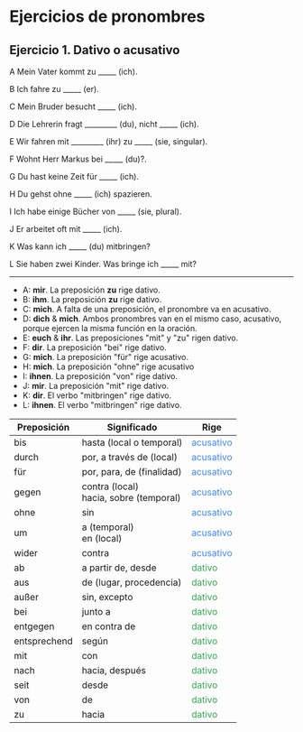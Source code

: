 # Ejercicios de pronombres

## Ejercicio 1. Dativo o acusativo

A Mein Vater kommt zu _____ (ich).

B Ich fahre zu _____ (er).

C Mein Bruder besucht _____ (ich).

D Die Lehrerin fragt _________ (du), nicht _____ (ich).

E Wir fahren mit _________ (ihr) zu _____ (sie, singular).

F Wohnt Herr Markus bei _____ (du)?.

G Du hast keine Zeit für _____ (ich).

H Du gehst ohne _____ (ich) spazieren.

I Ich habe einige Bücher von _____ (sie, plural).

J Er arbeitet oft mit _____ (ich).

K Was kann ich _____ (du) mitbringen?

L Sie haben zwei Kinder. Was bringe ich _____ mit?

<hr>

* A: **mir**. La preposición **zu** rige dativo.
* B: **ihm**. La preposición **zu** rige dativo.
* C: **mich**. A falta de una preposición, el pronombre va en acusativo.
* D: **dich** & **mich**. Ambos pronombres van en el mismo caso, acusativo, porque ejercen la misma función en la oración.
* E: **euch** & **ihr**. Las preposiciones "mit" y "zu" rigen dativo.
* F: **dir**. La preposición "bei" rige dativo.
* G: **mich**. La preposición "für" rige acusativo.
* H: **mich**. La preposición "ohne" rige acusativo
* I: **ihnen**. La preposición "von" rige dativo.
* J: **mir**. La preposición "mit" rige dativo.
* K: **dir**. El verbo "mitbringen" rige dativo.
* L: **ihnen**. El verbo "mitbringen" rige dativo.


| Preposición |	Significado | Rige |
| ----- | ----- | ----- |
|bis|	hasta (local o temporal)| <span style="color:#4287f5">acusativo</span>  |
|durch	|por, a través de (local)| <span style="color:#4287f5">acusativo</span>  |
|für|	por, para, de (finalidad)| <span style="color:#4287f5">acusativo</span>  |
|gegen	|contra (local)  <br> hacia, sobre (temporal)| <span style="color:#4287f5">acusativo</span>  |
| ohne|	sin| <span style="color:#4287f5">acusativo</span> |
| um| 	a (temporal)  <br> en (local)| <span style="color:#4287f5">acusativo</span>  |
|wider|	contra| <span style="color:#4287f5">acusativo</span>  |
|ab|	a partir de, desde| <span style="color:#32a852">dativo</span> |
|aus|	de (lugar, procedencia)| <span style="color:#32a852">dativo</span> |
|außer|	sin, excepto| <span style="color:#32a852">dativo</span> |
|bei|	junto a| <span style="color:#32a852">dativo</span> |
|entgegen|	en contra de| <span style="color:#32a852">dativo</span> |
|entsprechend|	según| <span style="color:#32a852">dativo</span> |
|mit|	con| <span style="color:#32a852">dativo</span> |
|nach|	hacia, después| <span style="color:#32a852">dativo</span> |
|seit|	desde| <span style="color:#32a852">dativo</span> |
|von|	de| <span style="color:#32a852">dativo</span> |
|zu|	hacia| <span style="color:#32a852">dativo</span> |
